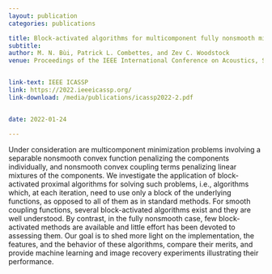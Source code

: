 ```yaml
---
layout: publication
categories: publications

title: Block-activated algorithms for multicomponent fully nonsmooth minimization
subtitle: 
author: M. N. Bùi, Patrick L. Combettes, and Zev C. Woodstock
venue: Proceedings of the IEEE International Conference on Acoustics, Speech, and Signal Processing (to appear)


link-text: IEEE ICASSP
link: https://2022.ieeeicassp.org/
link-download: /media/publications/icassp2022-2.pdf


date: 2022-01-24

---
```


Under consideration are multicomponent minimization problems involving a separable nonsmooth convex function penalizing the components individually, and nonsmooth convex coupling terms penalizing linear mixtures of the components. We investigate the application of block-activated proximal algorithms for solving such problems, i.e., algorithms which, at each iteration, need to use only a block of the underlying functions, as opposed to all of them as in standard methods. For smooth coupling functions, several block-activated algorithms exist and they are well understood. By contrast, in the fully nonsmooth case, few block-activated methods are available and little effort has been devoted to assessing them. Our goal is to shed more light on the implementation, the features, and the behavior of these algorithms, compare their merits, and provide machine learning and image recovery experiments illustrating their performance.
